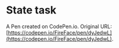 # State task 

A Pen created on CodePen.io. Original URL: [https://codepen.io/FireFace/pen/dyJedwL](https://codepen.io/FireFace/pen/dyJedwL).


